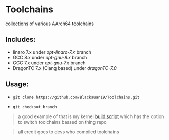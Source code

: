 # Toolchains

collections of various AArch64 toolchains


## **Includes:**

- linaro 7.x under *opt-linaro-7.x* branch
- GCC 8.x under *opt-gnu-8.x* branch
- GCC 7.x under *opt-gnu-7.x* branch
- DragonTC 7.x (Clang based) under *dragonTC-7.0*


## **Usage:**

- `git clone https://github.com/Blacksuan19/Toolchains.git`

- `git checkout branch`
> a good example of that is my kernel [build script](https://github.com/Blacksuan19/android_kernel_dark_ages/blob/darky/build.sh) which has the option to switch toolchains bassed on thing repo  








> all credit goes to devs who compiled toolchains
